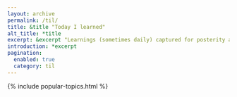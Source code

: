 ```yaml
---
layout: archive
permalink: /til/
title: &title "Today I learned"
alt_title: *title
excerpt: &excerpt "Learnings (sometimes daily) captured for posterity and educational purposes. There is a shitload of things that I learn daily. You can categorize those small posts into something like my notebook."
introduction: *excerpt
pagination: 
  enabled: true
  category: til
---
```


{% include popular-topics.html %}
